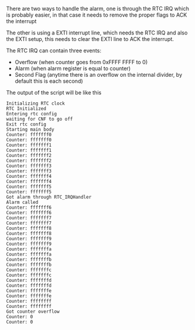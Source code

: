 There are two ways to handle the alarm, one is through the RTC IRQ which is probably easier,
in that case it needs to remove the proper flags to ACK the interrupt

The other is using a EXTI interrupt line, which needs the RTC IRQ and also the EXTI setup,
this needs to clear the EXTI line to ACK the interrupt.

The RTC IRQ can contain three events:
- Overflow (when counter goes from 0xFFFF FFFF to 0)
- Alarm (when alarm register is equal to counter)
- Second Flag (anytime there is an overflow on the internal divider, by default this is each second)

The output of the script will be like this
```
Initializing RTC clock
RTC Initialized
Entering rtc config
waiting for CNF to go off
Exit rtc config
Starting main body
Counter: fffffff0
Counter: fffffff0
Counter: fffffff1
Counter: fffffff1
Counter: fffffff2
Counter: fffffff2
Counter: fffffff3
Counter: fffffff3
Counter: fffffff4
Counter: fffffff4
Counter: fffffff5
Counter: fffffff5
Got alarm through RTC_IRQHandler
Alarm called
Counter: fffffff6
Counter: fffffff6
Counter: fffffff7
Counter: fffffff7
Counter: fffffff8
Counter: fffffff8
Counter: fffffff9
Counter: fffffff9
Counter: fffffffa
Counter: fffffffa
Counter: fffffffb
Counter: fffffffb
Counter: fffffffc
Counter: fffffffc
Counter: fffffffd
Counter: fffffffd
Counter: fffffffe
Counter: fffffffe
Counter: ffffffff
Counter: ffffffff
Got counter overflow
Counter: 0
Counter: 0
```